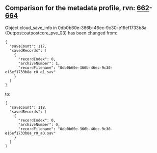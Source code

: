 ## Comparison for the metadata profile, rvn: [662](https://github.com/PRO100KatYT/FortniteProfileRevisions/tree/main/profiles/metadata/662%20metadata.json)-[664](https://github.com/PRO100KatYT/FortniteProfileRevisions/tree/main/profiles/metadata/664%20metadata.json)

Object cloud_save_info in 0db0b60e-366b-46ec-9c30-e16ef1733b8a (Outpost:outpostcore_pve_03) has been changed from:

```
{
  "saveCount": 117,
  "savedRecords": [
    {
      "recordIndex": 0,
      "archiveNumber": 1,
      "recordFilename": "0db0b60e-366b-46ec-9c30-e16ef1733b8a_r0_a1.sav"
    }
  ]
}
```

to:

```
{
  "saveCount": 118,
  "savedRecords": [
    {
      "recordIndex": 0,
      "archiveNumber": 0,
      "recordFilename": "0db0b60e-366b-46ec-9c30-e16ef1733b8a_r0_a0.sav"
    }
  ]
}
```

<br><br>
